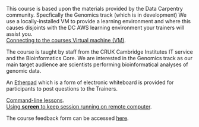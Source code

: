 This course is based upon the materials provided by the Data Carpentry community.
Specfically the Genomics track (which is in development)
We use a locally-installed VM to provide a learning environment and where this causes
disjoints with the DC AWS learning environment your trainers will assist you.   
[Connecting to the courses Virtual machine (VM)](logon.md).   

The course is taught by staff from the CRUK Cambridge Institutes IT service and 
the Bioinformatics Core. We are interested in the Genomics track as our main
target audience are scientists performing bioinformatical analyses of genomic data.

An [Etherpad](https://etherpad.wikimedia.org/p/cruk_cl_linux_2019) which is a form 
of electronic whiteboard is provided for participants to post questions to the
Trainers. 

[Command-line lessons](https://datacarpentry.org/shell-genomics/).  
[Using __screen__ to keep session running on remote computer](screen.md).  

The course feedback form can be accessed [here](https://www.surveymonkey.co.uk/r/LNXNov2019).  
